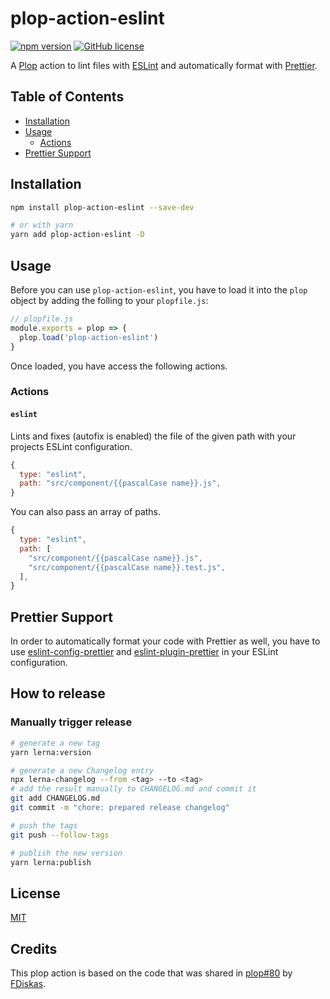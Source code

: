 # plop-action-eslint

[![npm version](https://badge.fury.io/js/plop-action-eslint.svg)](https://badge.fury.io/js/plop-action-eslint)
[![GitHub license](https://img.shields.io/github/license/natterstefan/plop-action-eslint.svg)](https://github.com/natterstefan/plop-action-eslint/blob/main/LICENSE)

A [Plop](https://github.com/plopjs/plop) action to lint files with
[ESLint](https://eslint.org/) and automatically format with
[Prettier](#prettier-support).

## Table of Contents

- [Installation](#installation)
- [Usage](#usage)
  - [Actions](#actions)
- [Prettier Support](#prettier-support)

## Installation

```sh
npm install plop-action-eslint --save-dev

# or with yarn
yarn add plop-action-eslint -D
```

## Usage

Before you can use `plop-action-eslint`, you have to load it into the `plop`
object by adding the folling to your `plopfile.js`:

```javascript
// plopfile.js
module.exports = plop => {
  plop.load('plop-action-eslint')
}
```

Once loaded, you have access the following actions.

### Actions

#### `eslint`

Lints and fixes (autofix is enabled) the file of the given path with your
projects ESLint configuration.

```javascript
{
  type: "eslint",
  path: "src/component/{{pascalCase name}}.js",
}
```

You can also pass an array of paths.

```javascript
{
  type: "eslint",
  path: [
    "src/component/{{pascalCase name}}.js",
    "src/component/{{pascalCase name}}.test.js",
  ],
}
```

## Prettier Support

In order to automatically format your code with Prettier as well, you have to
use [eslint-config-prettier][1] and [eslint-plugin-prettier][2] in your ESLint
configuration.

## How to release

### Manually trigger release

```bash
# generate a new tag
yarn lerna:version

# generate a new Changelog entry
npx lerna-changelog --from <tag> --to <tag>
# add the result manually to CHANGELOG.md and commit it
git add CHANGELOG.md
git commit -m "chore: prepared release changelog"

# push the tags
git push --follow-tags

# publish the new version
yarn lerna:publish
```

## License

[MIT](./LICENSE)

## Credits

This plop action is based on the code that was shared in
[plop#80](https://github.com/plopjs/plop/issues/80#issuecomment-645179250) by
[FDiskas](https://github.com/FDiskas).

[1]: https://github.com/prettier/eslint-config-prettier
[2]: https://github.com/prettier/eslint-plugin-prettier
